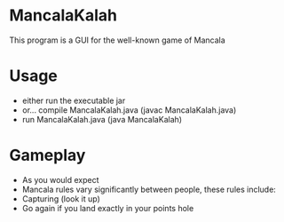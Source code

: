 # MancalaKalah
This program is a GUI for the well-known game of Mancala

# Usage
- either run the executable jar
- or... compile MancalaKalah.java (javac MancalaKalah.java)
- run MancalaKalah.java (java MancalaKalah)

# Gameplay
- As you would expect
- Mancala rules vary significantly between people, these rules include:
- Capturing (look it up)
- Go again if you land exactly in your points hole
